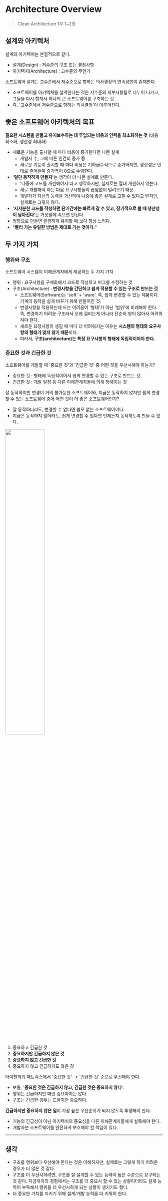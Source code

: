 # Architecture Overview

> Clean Architecture 1부 1~2장

## 설계와 아키텍처

설계와 아키텍처는 본질적으로 같다. 

- 설계(Design) : 저수준의 구조 또는 결정사항
- 아키텍처(Architecture) : 고수준의 무언가

소프트웨어 설계는 고수준에서 저수준으로 향하는 의사결정의 연속성만이 존재한다.
- 소프트웨어를 아키텍처를 설계한다는 것은 저수준의 세부사항들로 나누어 나가고, 그들을 다시 합쳐서 하나의 큰 소프트웨어를 구축하는 것
- 즉, '고수준에서 저수준으로 향하는 의사결정'이 이루어진다.

## 좋은 소프트웨어 아키텍처의 목표

**필요한 시스템을 만들고 유지보수하는 데 투입되는 비용과 인력을 최소화하는 것**
(비용 최소화, 생산성 최대화)

- 새로운 기능을 출시할 때 마다 비용이 증가한다면 나쁜 설계
    - 개발자 수, 그에 따른 인건비 증가 등
    - 새로운 기능이 출시할 때 마다 비용은 기하급수적으로 증가하지만, 생산성은 반대로 줄어들며 증가폭이 0으로 수렴한다.
- '**일단 동작하게 만들자**'는 생각이 더 나쁜 설계로 만든다.
    - '나중에 코드를 개선해야지'라고 생각하지만, 실제로는 절대 개선하지 않는다.
    - 새로 개발해야 하는 다음 요구사항들이 끊임없이 밀려오기 때문
    - 개발자가 자신의 능력을 과신하여 나중에 좋은 설계로 고칠 수 있다고 믿지만, 실제로는 그렇지 않다.
- '**지저분한 코드를 작성하면 단기간에는 빠르게 갈 수 있고, 장기적으로 볼 때 생산성이 낮아진다**'는 거짓말에 속으면 안된다.
- 엉망으로 만들면 깔끔하게 유지할 때 보다 항상 느리다.
- "**빨리 가는 유일한 방법은 제대로 가는 것이다.**"

## 두 가지 가치

### 행위와 구조

소프트웨어 시스템이 이해관계자에게 제공하는 두 가지 가치

- 행위 : 요구사항을 구체화해서 코드로 작성하고 버그를 수정하는 것
- 구조(Architecture) : **변경사항을 간단하고 쉽게 적용할 수 있는 구조로 만드는 것**
    - 소프트웨어(Software)는 'soft' + 'ware'. 즉, 쉽게 변경할 수 있는 제품이다. 기계의 동작을 쉽게 바꾸기 위해 만들어진 것.
    - 변경사항을 적용하는데 드는 어려움이 '형태'가 아닌 '범위'에 비례해야 한다. 즉, 변경하기 어려운 구조라서 오래 걸리는게 아니라 단순히 양이 많아서 어려워져야 한다.
    - 새로운 요청사항이 생길 때 마다 더 어려워지는 이유는 **시스템의 형태와 요구사항의 형태가 맞지 않기 때문**이다.
    - 따라서, **구조(architecture)는 특정 요구사항의 형태에 독립적이어야 한다.**

### 중요한 것과 긴급한 것

소프트웨어를 개발할 때 '중요한 것'과 '긴급한 것' 중 어떤 것을 우선시해야 하는가?

- 중요한 것 : 형태에 독립적이어서 쉽게 변경할 수 있는 구조로 만드는 것
- 긴급한 것 : 개발 일정 등 다른 이해관계자들에 의해 정해지는 것

잘 동작하지만 변경이 거의 불가능한 소프트웨어와, 지금은 동작하지 않지만 쉽게 변경할 수 있는 소프트웨어 중에 어떤 것이 더 좋은 소프트웨어인가?

- 잘 동작하더라도, 변경할 수 없다면 쓸모 없는 소프트웨어이다.
- 지금은 동작하지 않더라도, 쉽게 변경할 수 있다면 언제든지 동작하도록 만들 수 있다.

<img src="img/eisenhower-matrix.png" width="50%">

1. 중요하고 긴급한 것
2. **중요하지만 긴급하지 않은 것**
3. **중요하지 않고 긴급한 것**
4. 중요하지 않고 긴급하지도 않은 것

아이젠하워 매트릭스에서 '중요한 것' -> '긴급한 것' 순으로 우선해야 한다.

- 보통, '**중요한 것은 긴급하지 않고, 긴급한 것은 중요하지 않다**'.
- 행위는 긴급하지만 매번 중요하지는 않다.
- 구조는 긴급한 경우는 드물지만 중요하다.

**긴급하지만 중요하지 않은 일**이 가장 높은 우선순위가 되지 않도록 투쟁해야 한다.
- 기능의 긴급성이 아닌 아키텍처의 중요성을 다른 이해관계자들에게 설득해야 한다.
- 개발자는 소프트웨어를 안전하게 보호해야 할 책임이 있다.

---

## 생각

- 구조를 행위보다 우선해야 한다는 것은 이해하지만, 실제로는 그렇게 하기 어려운 경우가 더 많은 것 같다.
- 구조를 더 우선시하려면, 구조를 잘 설계할 수 있는 능력이 높은 수준으로 요구되는 것 같다. 지금까지의 경험에서는 구조를 더 중요시 할 수 있는 상황이더라도 설계 능력이 부족해서 행위를 더 우선시하게 되는 상황이 생기기도 했다.
- 더 중요한 가치를 지키기 위해 설계/개발 능력을 더 키워야 한다.